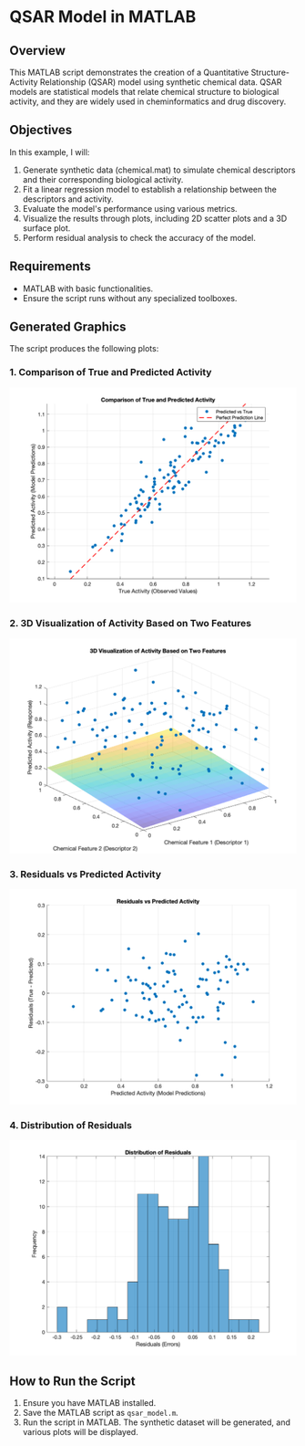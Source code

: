 # QSAR Model in MATLAB

## Overview
This MATLAB script demonstrates the creation of a Quantitative Structure-Activity Relationship (QSAR) model using synthetic chemical data. QSAR models are statistical models that relate chemical structure to biological activity, and they are widely used in cheminformatics and drug discovery.

## Objectives
In this example, I will:
1. Generate synthetic data (chemical.mat) to simulate chemical descriptors and their corresponding biological activity.
2. Fit a linear regression model to establish a relationship between the descriptors and activity.
3. Evaluate the model's performance using various metrics.
4. Visualize the results through plots, including 2D scatter plots and a 3D surface plot.
5. Perform residual analysis to check the accuracy of the model.

## Requirements
- MATLAB with basic functionalities.
- Ensure the script runs without any specialized toolboxes.

## Generated Graphics
The script produces the following plots:

### 1. Comparison of True and Predicted Activity
![Comparison of True and Predicted Activity](https://raw.githubusercontent.com/martynalukaszewicz/QSAR_Model_Project_in_MATLAB/main/images/qsar_model_predictions.png)

### 2. 3D Visualization of Activity Based on Two Features
![3D Visualization of Activity](https://raw.githubusercontent.com/martynalukaszewicz/QSAR_Model_Project_in_MATLAB/main/images/3D_visualization_activity.png)

### 3. Residuals vs Predicted Activity
![Residuals vs Predicted Activity](https://raw.githubusercontent.com/martynalukaszewicz/QSAR_Model_Project_in_MATLAB/main/images/residuals_vs_predicted_activity.png)

### 4. Distribution of Residuals
![Distribution of Residuals](https://raw.githubusercontent.com/martynalukaszewicz/QSAR_Model_Project_in_MATLAB/main/images/distribution_of_residuals.png)

## How to Run the Script
1. Ensure you have MATLAB installed.
2. Save the MATLAB script as `qsar_model.m`.
3. Run the script in MATLAB. The synthetic dataset will be generated, and various plots will be displayed.


